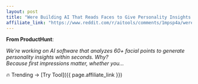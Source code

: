 ```yaml
---
layout: post
title: "Were Building AI That Reads Faces to Give Personality Insights - Would You "
affiliate_link: "https://www.reddit.com/r/aitools/comments/1mpsp4a/were_building_ai_that_reads_faces_to_give/?ref=autoverse&utm_source=autoverse"
---
```


**From ProductHunt**:  
*<!-- SC_OFF --><div class='md'><p>We’re working on AI software that analyzes 60+ facial points to generate personality insights within seconds. Why?<br /> Because first impressions matter, whether you...*

🔥 Trending → [Try Tool]({{ page.affiliate_link }})  

